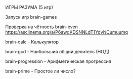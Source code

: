 ИГРЫ РАЗУМА
(5 игр)

Запуск игр
brain-games

Проверка на чётность
brain-even
https://asciinema.org/a/P6awdKDSNNLdT1YdvNCumuumq
 

brain-calc - Калькулятор

brain-gcd - Наибольший общий делитель (НОД)

brain-progression - Арифметическая прогрессия

brain-prime - Простое ли число?
